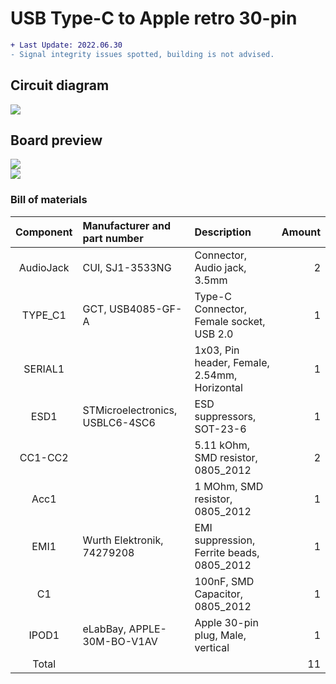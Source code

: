 # USB Type-C to Apple retro 30-pin
```diff
+ Last Update: 2022.06.30
- Signal integrity issues spotted, building is not advised.
```

## Circuit diagram
![](https://github.takahashi65.info/lib_img/github_gerber_usbc2apple_schematic.webp)

## Board preview
![](https://github.takahashi65.info/lib_img/github_gerber_usbc2apple_front.webp)  
![](https://github.takahashi65.info/lib_img/github_gerber_usbc2apple_rear.webp)  

### Bill of materials
| Component| Manufacturer and part number | Description | Amount |
| :-: | :- | :- | -: |
| AudioJack | CUI, SJ1-3533NG | Connector, Audio jack, 3.5mm | 2 |
| TYPE_C1 | GCT, USB4085-GF-A | Type-C Connector, Female socket, USB 2.0 | 1 |
| SERIAL1 | | 1x03, Pin header, Female, 2.54mm, Horizontal | 1 |
| ESD1 | STMicroelectronics, USBLC6-4SC6 | ESD suppressors, SOT-23-6 | 1 |
| CC1-CC2 | | 5.11 kOhm, SMD resistor, 0805_2012 | 2 |
| Acc1 | | 1 MOhm, SMD resistor, 0805_2012 | 1 |
| EMI1 | Wurth Elektronik, 74279208 | EMI suppression, Ferrite beads, 0805_2012 | 1 |
| C1 | | 100nF, SMD Capacitor, 0805_2012 | 1 |
| IPOD1 | eLabBay, APPLE-30M-BO-V1AV |  Apple 30-pin plug, Male, vertical | 1 |
| Total | | | 11 |
